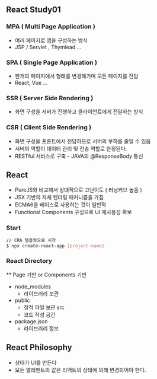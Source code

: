 ## React Study01

### MPA ( Multi Page Application )
- 여러 페이지로 앱을 구성하는 방식
- JSP / Servlet , Thymlead ...

### SPA ( Single Page Application )
- 한개의 페이지에서 형태를 변경해가며 모든 페이지를 전담
- React, Vue ... 

### SSR ( Server Side Rendering )
- 화면 구성을 서버가 진행하고 클라이언트에게 전달하는 방식

### CSR ( Client Side Rendering )
- 화면 구성을 프론트에서 전담하므로 서버의 부하를 줄일 수 있음
- 서버의 역할이 데이터 관리 및 전송 역할로 한정된다.
- RESTful 서비스로 구축 - JAVA의 @ResponseBody 통신

## React
- PureJS와 비교해서 상대적으로 고난이도 ( 러닝커브 높음 )
- JSX 기반의 자체 렌더링 매커니즘을 가짐
- ECMA6을 베이스로 사용하는 것이 일반적
- Functional Components 구성으로 UI 재사용성 확보

### Start
``` bash
// CRA 템플릿으로 시작
$ npx create-react-app [project-name]
```

### React Directory
** Page 기반 or Components 기반
- node_modules
    - 라이브러리 보관
- public
    - 정적 파일 보관
src
    - 코드 작성 공간
- package.json
    - 라이브러리 정보

## React Philosophy
- 상태가 UI를 만든다
- 모든 엘레멘트의 값은 리액트의 상태에 의해 변경되어야 한다.

